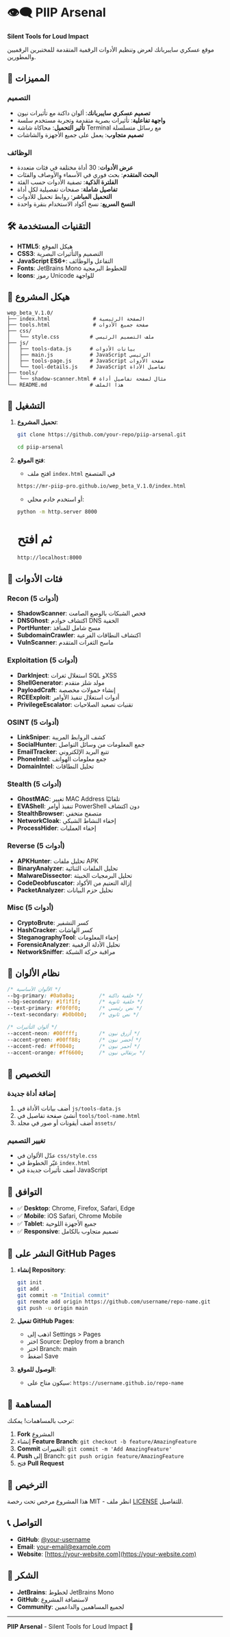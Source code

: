 # 👁️‍🗨️ PIIP Arsenal

**Silent Tools for Loud Impact**

موقع عسكري سايبربانك لعرض وتنظيم الأدوات الرقمية المتقدمة للمختبرين الرقميين والمطورين.

## 🎨 المميزات

### التصميم
- **تصميم عسكري سايبربانك**: ألوان داكنة مع تأثيرات نيون
- **واجهة تفاعلية**: تأثيرات بصرية متقدمة وتجربة مستخدم سلسة
- **تأثير التحميل**: محاكاة شاشة Terminal مع رسائل متسلسلة
- **تصميم متجاوب**: يعمل على جميع الأجهزة والشاشات

### الوظائف
- **عرض الأدوات**: 30 أداة مختلفة في فئات متعددة
- **البحث المتقدم**: بحث فوري في الأسماء والأوصاف والفئات
- **الفلترة الذكية**: تصفية الأدوات حسب الفئة
- **تفاصيل شاملة**: صفحات تفصيلية لكل أداة
- **التحميل المباشر**: روابط تحميل للأدوات
- **النسخ السريع**: نسخ أكواد الاستخدام بنقرة واحدة

## 🛠️ التقنيات المستخدمة

- **HTML5**: هيكل الموقع
- **CSS3**: التصميم والتأثيرات البصرية
- **JavaScript ES6+**: التفاعل والوظائف
- **Fonts**: JetBrains Mono للخطوط البرمجية
- **Icons**: رموز Unicode للواجهة

## 📁 هيكل المشروع

```
wep_beta_V.1.0/
├── index.html              # الصفحة الرئيسية
├── tools.html              # صفحة جميع الأدوات
├── css/
│   └── style.css          # ملف التصميم الرئيسي
├── js/
│   ├── tools-data.js      # بيانات الأدوات
│   ├── main.js            # JavaScript الرئيسي
│   ├── tools-page.js      # JavaScript صفحة الأدوات
│   └── tool-details.js    # JavaScript تفاصيل الأداة
├── tools/
│   └── shadow-scanner.html # مثال لصفحة تفاصيل أداة
└── README.md              # هذا الملف
```

## 🚀 التشغيل

1. **تحميل المشروع**:
   ```bash
   git clone https://github.com/your-repo/piip-arsenal.git
   ```
   ```bash
   cd piip-arsenal
   ```

2. **فتح الموقع**:
   - افتح ملف `index.html` في المتصفح
   ```bash
   https://mr-piip-pro.github.io/wep_beta_V.1.0/index.html
   ```
   - أو استخدم خادم محلي:
   ```bash
   python -m http.server 8000
   ```
   # ثم افتح 
   ```bash
   http://localhost:8000
   ```

## 🎯 فئات الأدوات

### Recon (5 أدوات)
- **ShadowScanner**: فحص الشبكات بالوضع الصامت
- **DNSGhost**: اكتشاف خوادم DNS الخفية
- **PortHunter**: مسح شامل للمنافذ
- **SubdomainCrawler**: اكتشاف النطاقات الفرعية
- **VulnScanner**: ماسح الثغرات المتقدم

### Exploitation (5 أدوات)
- **DarkInject**: استغلال ثغرات SQL وXSS
- **ShellGenerator**: مولد شلز متقدم
- **PayloadCraft**: إنشاء حمولات مخصصة
- **RCEExploit**: أدوات استغلال تنفيذ الأوامر
- **PrivilegeEscalator**: تقنيات تصعيد الصلاحيات

### OSINT (5 أدوات)
- **LinkSniper**: كشف الروابط المريبة
- **SocialHunter**: جمع المعلومات من وسائل التواصل
- **EmailTracker**: تتبع البريد الإلكتروني
- **PhoneIntel**: جمع معلومات الهواتف
- **DomainIntel**: تحليل النطاقات

### Stealth (5 أدوات)
- **GhostMAC**: تغيير MAC Address تلقائيًا
- **EVAShell**: تنفيذ أوامر PowerShell دون اكتشاف
- **StealthBrowser**: متصفح متخفي
- **NetworkCloak**: إخفاء النشاط الشبكي
- **ProcessHider**: إخفاء العمليات

### Reverse (5 أدوات)
- **APKHunter**: تحليل ملفات APK
- **BinaryAnalyzer**: تحليل الملفات الثنائية
- **MalwareDissector**: تحليل البرمجيات الخبيثة
- **CodeDeobfuscator**: إزالة التعتيم من الأكواد
- **PacketAnalyzer**: تحليل حزم البيانات

### Misc (5 أدوات)
- **CryptoBrute**: كسر التشفير
- **HashCracker**: كسر الهاشات
- **SteganographyTool**: إخفاء المعلومات
- **ForensicAnalyzer**: تحليل الأدلة الرقمية
- **NetworkSniffer**: مراقبة حركة الشبكة

## 🎨 نظام الألوان

```css
/* الألوان الأساسية */
--bg-primary: #0a0a0a;        /* خلفية داكنة */
--bg-secondary: #1f1f1f;      /* خلفية ثانوية */
--text-primary: #f0f0f0;      /* نص رئيسي */
--text-secondary: #b0b0b0;    /* نص ثانوي */

/* ألوان التأثيرات */
--accent-neon: #00ffff;       /* أزرق نيون */
--accent-green: #00ff88;      /* أخضر نيون */
--accent-red: #ff0040;        /* أحمر نيون */
--accent-orange: #ff6600;     /* برتقالي نيون */
```

## 🔧 التخصيص

### إضافة أداة جديدة
1. أضف بيانات الأداة في `js/tools-data.js`
2. أنشئ صفحة تفاصيل في `tools/tool-name.html`
3. أضف أيقونات أو صور في مجلد `assets/`

### تغيير التصميم
- عدّل الألوان في `css/style.css`
- غيّر الخطوط في `index.html`
- أضف تأثيرات جديدة في JavaScript

## 📱 التوافق

- ✅ **Desktop**: Chrome, Firefox, Safari, Edge
- ✅ **Mobile**: iOS Safari, Chrome Mobile
- ✅ **Tablet**: جميع الأجهزة اللوحية
- ✅ **Responsive**: تصميم متجاوب بالكامل

## 🚀 النشر على GitHub Pages

1. **إنشاء Repository**:
   ```bash
   git init
   git add .
   git commit -m "Initial commit"
   git remote add origin https://github.com/username/repo-name.git
   git push -u origin main
   ```

2. **تفعيل GitHub Pages**:
   - اذهب إلى Settings > Pages
   - اختر Source: Deploy from a branch
   - اختر Branch: main
   - اضغط Save

3. **الوصول للموقع**:
   - سيكون متاح على: `https://username.github.io/repo-name`

## 🤝 المساهمة

نرحب بالمساهمات! يمكنك:

1. **Fork** المشروع
2. إنشاء **Feature Branch**: `git checkout -b feature/AmazingFeature`
3. **Commit** التغييرات: `git commit -m 'Add AmazingFeature'`
4. **Push** إلى Branch: `git push origin feature/AmazingFeature`
5. فتح **Pull Request**

## 📄 الترخيص

هذا المشروع مرخص تحت رخصة MIT - انظر ملف [LICENSE](LICENSE) للتفاصيل.

## 📞 التواصل

- **GitHub**: [@your-username](https://github.com/your-username)
- **Email**: your-email@example.com
- **Website**: [https://your-website.com](https://your-website.com)

## 🙏 الشكر

- **JetBrains**: لخطوط JetBrains Mono
- **GitHub**: لاستضافة المشروع
- **Community**: لجميع المساهمين والداعمين

---

**PIIP Arsenal** - Silent Tools for Loud Impact 🚀 